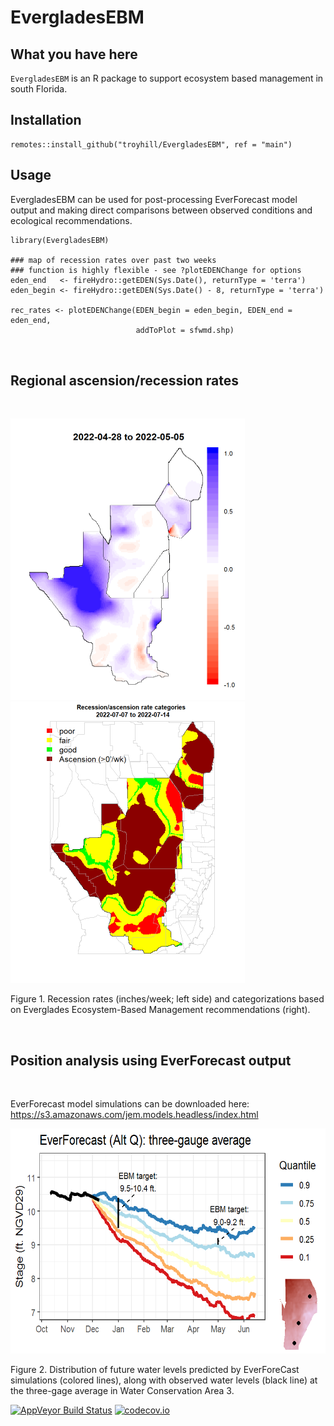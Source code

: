# EvergladesEBM



## What you have here

`EvergladesEBM` is an R package to support ecosystem based management in south Florida.



## Installation

```
remotes::install_github("troyhill/EvergladesEBM", ref = "main")
```


## Usage

EvergladesEBM can be used for post-processing EverForecast model output and making direct comparisons between observed conditions and ecological recommendations.


```
library(EvergladesEBM)

### map of recession rates over past two weeks
### function is highly flexible - see ?plotEDENChange for options
eden_end   <- fireHydro::getEDEN(Sys.Date(), returnType = 'terra')
eden_begin <- fireHydro::getEDEN(Sys.Date() - 8, returnType = 'terra')

rec_rates <- plotEDENChange(EDEN_begin = eden_begin, EDEN_end = eden_end, 
                            addToPlot = sfwmd.shp)

           

```

## Regional ascension/recession rates

&nbsp;

<img src="https://github.com/troyhill/EvergladesEBM/blob/main/docs/figures/recession_EDEN.png" width="375" height="450" /> <img src="https://github.com/troyhill/EvergladesEBM/blob/main/docs/figures/recessionRates.png" width="375" height="450" />

Figure 1. Recession rates (inches/week; left side) and categorizations based on Everglades Ecosystem-Based Management recommendations (right).


&nbsp;

## Position analysis using EverForecast output

&nbsp;

EverForecast model simulations can be downloaded here: https://s3.amazonaws.com/jem.models.headless/index.html


<img src="https://github.com/troyhill/EvergladesEBM/blob/main/docs/figures/forecast_PM_3GageAve.png" width="600" height="360" />

Figure 2. Distribution of future water levels predicted by EverForeCast simulations (colored lines), along with observed water levels (black line) at the three-gage average in Water Conservation Area 3.







[![AppVeyor Build Status](https://ci.appveyor.com/api/projects/status/github/troyhill/evergladesebm?branch=main&svg=true)](https://ci.appveyor.com/project/troyhill/evergladesebm) [![codecov.io](https://codecov.io/github/troyhill/evergladesebm/coverage.svg?branch=main)](https://codecov.io/github/troyhill/evergladesebm?branch=main)
